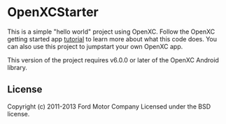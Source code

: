 OpenXCStarter
==============

This is a simple "hello world" project using OpenXC. Follow the OpenXC getting
started app [tutorial](http://openxcplatform.com/getting-started/tutorial.html)
to learn more about what this code does. You can also use this project to
jumpstart your own OpenXC app.

This version of the project requires v6.0.0 or later of the OpenXC Android
library.

## License

Copyright (c) 2011-2013 Ford Motor Company
Licensed under the BSD license.
